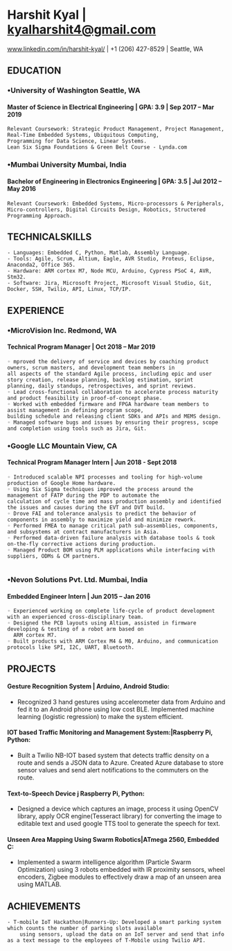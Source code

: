# Harshit Kyal |  kyalharshit4@gmail.com

www.linkedin.com/in/harshit-kyal/  | +1 (206) 427-8529 | Seattle, WA

## EDUCATION

### •University of Washington Seattle, WA
#### Master of Science in Electrical Engineering |  GPA: 3.9  | Sep 2017 – Mar 2019


```
Relevant Coursework: Strategic Product Management, Project Management, Real-Time Embedded Systems, Ubiquitous Computing,
Programming for Data Science, Linear Systems.
Lean Six Sigma Foundations & Green Belt Course - Lynda.com
```
### •Mumbai University Mumbai, India
#### Bachelor of Engineering in Electronics Engineering | GPA: 3.5  | Jul 2012 – May 2016

```
Relevant Coursework: Embedded Systems, Micro-processors & Peripherals, Micro-controllers, Digital Circuits Design, Robotics, Structered Programming Approach.
```
## TECHNICALSKILLS
```
- Languages: Embedded C, Python, Matlab, Assembly Language.
- Tools: Agile, Scrum, Altium, Eagle, AVR Studio, Proteus, Eclipse, Anaconda2, Office 365.
- Hardware: ARM cortex M7, Node MCU, Arduino, Cypress PSoC 4, AVR, Stm32.
- Software: Jira, Microsoft Project, Microsoft Visual Studio, Git, Docker, SSH, Twilio, API, Linux, TCP/IP.
```
## EXPERIENCE

### •MicroVision Inc. Redmond, WA
#### Technical Program Manager    |  Oct 2018 – Mar 2019

```
◦ mproved the delivery of service and devices by coaching product owners, scrum masters, and development team members in
all aspects of the standard Agile process, including epic and user story creation, release planning, backlog estimation, sprint
planning, daily standups, retrospectives, and sprint reviews.
◦ Lead cross-functional collaboration to accelerate process maturity and product feasibility in proof-of-concept phase.
◦ Worked with embedded firmware and FPGA hardware team members to assist management in defining program scope,
building schedule and releasing client SDKs and APIs and MEMS design.
◦ Managed software bugs and issues by ensuring their progress, scope and completion using tools such as Jira, Git.
```
### •Google LLC Mountain View, CA
#### Technical Program Manager Intern   |  Jun 2018 - Sept 2018 

```
◦ Introduced scalable NPI processes and tooling for high-volume production of Google Home hardware.
◦ Using Six Sigma techniques improved the process around the management of FATP during the PDP to automate the
calculation of cycle time and mass production assembly and identified the issues and causes during the EVT and DVT build.
◦ Drove FAI and tolerance analysis to predict the behavior of components in assembly to maximize yield and minimize rework.
◦ Performed FMEA to manage critical path sub-assemblies, components, and subsystems at contract manufacturers in Asia.
◦ Performed data-driven failure analysis with database tools & took on-the-fly corrective actions during production.
◦ Managed Product BOM using PLM applications while interfacing with suppliers, ODMs & CM partners.
  
  ```
### •Nevon Solutions Pvt. Ltd. Mumbai, India
#### Embedded Engineer Intern | Jun 2015 – Jan 2016

```
◦ Experienced working on complete life-cycle of product development with an experienced cross-disciplinary team.
◦ Designed the PCB layouts using Altium, assisted in firmware developing & testing of a robot arm based on
  ARM cortex M7.
◦ Built products with ARM Cortex M4 & M0, Arduino, and communication protocols like SPI, I2C, UART, Bluetooth.
```
## PROJECTS

#### Gesture Recognition System | Arduino, Android Studio:
- Recognized 3 hand gestures using accelerometer data from Arduino and
fed it to an Android phone using low cost BLE. Implemented machine learning (logistic regression) to make the system efficient.
#### IOT based Traffic Monitoring and Management System:|Raspberry Pi, Python: 
- Built a Twilio NB-IOT based system that detects traffic density on a route and sends a JSON data to Azure. Created Azure database to store sensor values and send alert notifications to the commuters on the route.
#### Text-to-Speech Device j Raspberry Pi, Python:
- Designed a device which captures an image, process it using OpenCV library, apply
OCR engine(Tesseract library) for converting the image to editable text and used google TTS tool to generate the speech for text.
#### Unseen Area Mapping Using Swarm Robotics|ATmega 2560, Embedded C:
- Implemented a swarm intelligence algorithm (Particle Swarm Optimization) using 3 robots embedded with IR proximity sensors, wheel encoders, Zigbee modules to effectively draw a map of an unseen area using MATLAB.

## ACHIEVEMENTS
```
- T-mobile IoT Hackathon|Runners-Up: Developed a smart parking system which counts the number of parking slots available
    using sensors, upload the data on an IoT server and send that info as a text message to the employees of T-Mobile using Twilio API.
```
